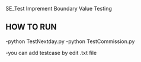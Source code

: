 SE_Test
Imprement Boundary Value Testing

## HOW TO RUN
-python TestNextday.py
-python TestCommission.py

-you can add testcase by edit .txt file
